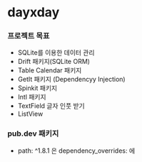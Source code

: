 # dayxday

### 프로젝트 목표

- SQLite를 이용한 데이터 관리
- Drift 패키지(SQLite ORM)
- Table Calendar 패키지
- GetIt 패키지 (Dependencyy Injection)
- Spinkit 패키지
- Intl 패키지
- TextField 글자 인풋 받기
- ListView

### pub.dev 패키지

- path: ^1.8.1 은 dependency_overrides: 에
